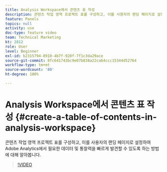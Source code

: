 ```yaml
---
title: Analysis Workspace에서 콘텐츠 표 작성
description: 콘텐츠 작업 영역 프로젝트 표를 구성하고, 이를 사용자의 랜딩 페이지로 설정하여 Adobe Analytics에서 필요한 데이터 및 통찰력을 빠르게 발견할 수 있도록 하는 방법에 대해 알아봅니다.
feature: Panels
topics: null
activity: use
doc-type: feature video
team: Technical Marketing
kt: 2812
role: User
level: Beginner
exl-id: b2315794-8910-4b7f-920f-7f1c3da29ace
source-git-commit: 8fc641743bc9e07b838a22ca64ccc15344d52764
workflow-type: tm+mt
source-wordcount: '80'
ht-degree: 100%

---
```


# Analysis Workspace에서 콘텐츠 표 작성 {#create-a-table-of-contents-in-analysis-workspace}

콘텐츠 작업 영역 프로젝트 표를 구성하고, 이를 사용자의 랜딩 페이지로 설정하여 Adobe Analytics에서 필요한 데이터 및 통찰력을 빠르게 발견할 수 있도록 하는 방법에 대해 알아봅니다.

>[!VIDEO](https://video.tv.adobe.com/v/26990/?quality=12&learn=on)
